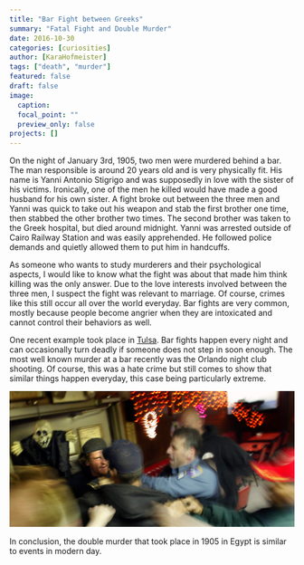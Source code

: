 ```yaml
---
title: "Bar Fight between Greeks"
summary: "Fatal Fight and Double Murder"
date: 2016-10-30
categories: [curiosities]
author: [KaraHofmeister]
tags: ["death", "murder"]
featured: false
draft: false
image:
  caption:
  focal_point: ""
  preview_only: false
projects: []
---
```

On the night of January 3rd, 1905, two men were murdered behind a bar.
The man responsible is around 20 years old and is very physically fit.
His name is Yanni Antonio Stigrigo and was supposedly in love with the
sister of his victims. Ironically, one of the men he killed would have
made a good husband for his own sister. A fight broke out between the
three men and Yanni was quick to take out his weapon and stab the first brother one time, then stabbed the other brother two times. The second brother was taken to the Greek hospital, but died around midnight. Yanni was arrested outside of Cairo Railway Station and was easily apprehended. He followed police demands and quietly allowed them to put him in handcuffs.

As someone who wants to study murderers and their psychological aspects, I would like to know what the fight was about that made him think killing was the only answer. Due to the love interests involved between the three men, I suspect the fight was relevant to marriage. Of course, crimes like this still occur all over the world everyday. Bar fights are very common, mostly because people become angrier when they are intoxicated and cannot control their behaviors as well.

One recent example took place in [Tulsa](http://www.kjrh.com/news/local-news/police-are-investigating-double-homicide-in-n-tulsa). Bar fights happen every night and can occasionally turn deadly if someone does not step in soon enough. The most well known murder at a bar recently was the Orlando night club shooting. Of course, this was a hate crime but still comes to show that similar things happen everyday, this case being particularly extreme.

![Bar fight](barfight.jpg)

In conclusion, the double murder that took place in 1905 in Egypt is similar to events in modern day.
